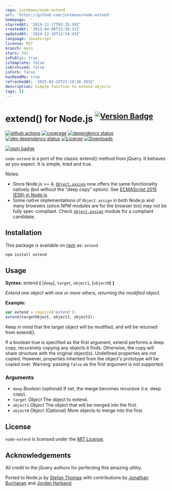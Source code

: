 ```yaml
---
repo: justmoon/node-extend
url: 'https://github.com/justmoon/node-extend'
homepage: ''
starredAt: '2019-12-17T03:35:59Z'
createdAt: '2012-04-08T23:56:11Z'
updatedAt: '2024-12-10T13:54:43Z'
language: JavaScript
license: MIT
branch: main
stars: 341
isPublic: true
isTemplate: false
isArchived: false
isFork: false
hasReadMe: true
refreshedAt: '2025-02-25T21:19:10.283Z'
description: Simple function to extend objects
tags: []
---
```


# extend() for Node.js <sup>[![Version Badge][npm-version-svg]][npm-url]</sup>

[![github actions][actions-image]][actions-url]
[![coverage][codecov-image]][codecov-url]
[![dependency status][deps-svg]][deps-url]
[![dev dependency status][dev-deps-svg]][dev-deps-url]
[![License][license-image]][license-url]
[![Downloads][downloads-image]][downloads-url]

[![npm badge][npm-badge-png]][npm-url]

`node-extend` is a port of the classic extend() method from jQuery. It behaves as you expect. It is simple, tried and true.

Notes:

* Since Node.js >= 4,
  [`Object.assign`](https://developer.mozilla.org/en-US/docs/Web/JavaScript/Reference/Global_Objects/Object/assign)
  now offers the same functionality natively (but without the "deep copy" option).
  See [ECMAScript 2015 (ES6) in Node.js](https://nodejs.org/en/docs/es6).
* Some native implementations of `Object.assign` in both Node.js and many
  browsers (since NPM modules are for the browser too) may not be fully
  spec-compliant.
  Check [`object.assign`](https://www.npmjs.com/package/object.assign) module for
  a compliant candidate.

## Installation

This package is available on [npm][npm-url] as: `extend`

``` sh
npm install extend
```

## Usage

**Syntax:** extend **(** [`deep`], `target`, `object1`, [`objectN`] **)**

*Extend one object with one or more others, returning the modified object.*

**Example:**

``` js
var extend = require('extend');
extend(targetObject, object1, object2);
```

Keep in mind that the target object will be modified, and will be returned from extend().

If a boolean true is specified as the first argument, extend performs a deep copy, recursively copying any objects it finds. Otherwise, the copy will share structure with the original object(s).
Undefined properties are not copied. However, properties inherited from the object's prototype will be copied over.
Warning: passing `false` as the first argument is not supported.

### Arguments

* `deep` *Boolean* (optional)
If set, the merge becomes recursive (i.e. deep copy).
* `target`	*Object*
The object to extend.
* `object1`	*Object*
The object that will be merged into the first.
* `objectN` *Object* (Optional)
More objects to merge into the first.

## License

`node-extend` is licensed under the [MIT License][mit-license-url].

## Acknowledgements

All credit to the jQuery authors for perfecting this amazing utility.

Ported to Node.js by [Stefan Thomas][github-justmoon] with contributions by [Jonathan Buchanan][github-insin] and [Jordan Harband][github-ljharb].

[npm-url]: https://npmjs.org/package/extend
[npm-version-svg]: https://versionbadg.es/justmoon/node-extend.svg
[deps-svg]: https://david-dm.org/justmoon/node-extend.svg
[deps-url]: https://david-dm.org/justmoon/node-extend
[dev-deps-svg]: https://david-dm.org/justmoon/node-extend/dev-status.svg
[dev-deps-url]: https://david-dm.org/justmoon/node-extend#info=devDependencies
[npm-badge-png]: https://nodei.co/npm/extend.png?downloads=true&stars=true
[license-image]: https://img.shields.io/npm/l/extend.svg
[license-url]: LICENSE
[downloads-image]: https://img.shields.io/npm/dm/extend.svg
[downloads-url]: https://npm-stat.com/charts.html?package=extend
[codecov-image]: https://codecov.io/gh/justmoon/node-extend/branch/main/graphs/badge.svg
[codecov-url]: https://app.codecov.io/gh/justmoon/node-extend/
[actions-image]: https://img.shields.io/endpoint?url=https://github-actions-badge-u3jn4tfpocch.runkit.sh/justmoon/node-extend
[actions-url]: https://github.com/justmoon/node-extend/actions
[github-justmoon]: https://github.com/justmoon
[github-insin]: https://github.com/insin
[github-ljharb]: https://github.com/ljharb
[mit-license-url]: http://opensource.org/licenses/MIT
